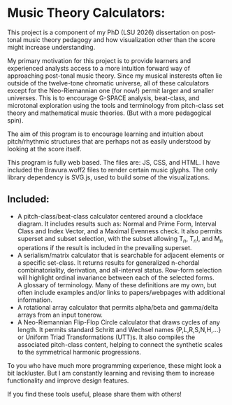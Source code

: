 Music Theory Calculators:
=====================

This project is a component of my PhD (LSU 2026) dissertation on post-tonal music theory pedagogy and how visualization other than the score might increase understanding. 

My primary motivation for this project is to provide learners and experienced analysts access to a more intuition forward way of approaching post-tonal music theory.
Since my musical insterests often lie outside of the twelve-tone chromatic universe, all of these calculators except for the Neo-Riemannian one (for now!) permit larger and smaller universes.
This is to encourage G-SPACE analysis, beat-class, and microtonal exploration using the tools and terminology from pitch-class set theory and mathematical music theories. (But with a more pedagogical spin).

The aim of this program is to encourage learning and intuition about pitch/rhythmic structures that are perhaps not as easily understood by looking at the score itself.

This program is fully web based. The files are: JS, CSS, and HTML. I have included the Bravura.woff2 files to render certain music glyphs. The only library dependency is SVG.js, used to build some of the visualizations.

Included:
------
<ul>
  <li>A pitch-class/beat-class calculator centered around a clockface diagram. It includes results such as: Normal and Prime Form, Interval Class and Index Vector, and a Maximal Evenness check. It also permits superset and subset selection, with the subset allowing T<sub><em>n</em></sub>, T<sub><em>n</em></sub>I, and M<sub><em>n</em></sub> operations if the result is included in the prevailing superset.
  </li>
  <li>A serialism/matrix calculator that is searchable for adjacent elements or a specific set-class. It returns results for generalized n-chordal combinatoriality, derivation, and all-interval status. Row-form selection will highlight ordinal invariance between each of the selected forms. 
  </li>
  A glossary of terminology. Many of these definitions are my own, but often include examples and/or links to papers/webpages with additional information.
  <li>
  A rotational array calculator that permits alpha/beta and gamma/delta arrays from an input tonerow. 
  </li>
  <li>A Neo-Riemannian Flip-Flop Circle calculator that draws cycles of any length. It permits standard Schritt and Wechsel names {P,L,R,S,N,H,...} or Uniform Triad Transformations (UTT)s. It also compiles the associated pitch-class content, helping to connect the synthetic scales to the symmetrical harmonic progressions.
  </li>
</ul>

To you who have much more programming experience, these might look a bit lackluster. But I am constantly learning and revising them to increase functionality and improve design features.

If you find these tools useful, please share them with others!

